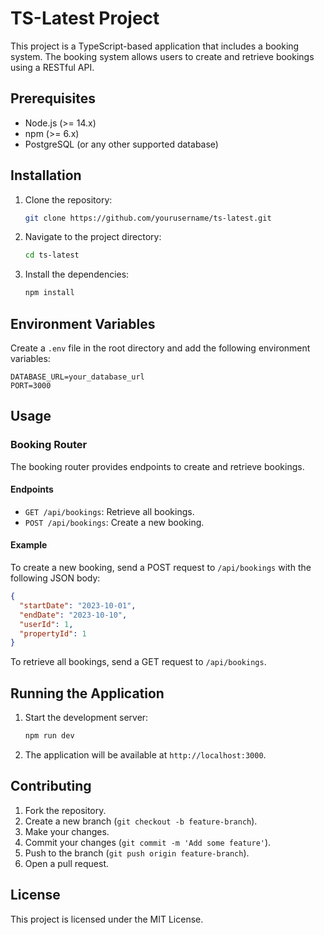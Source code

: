 # TS-Latest Project

This project is a TypeScript-based application that includes a booking system. The booking system allows users to create and retrieve bookings using a RESTful API.

## Prerequisites

- Node.js (>= 14.x)
- npm (>= 6.x)
- PostgreSQL (or any other supported database)

## Installation

1. Clone the repository:

    ```bash
    git clone https://github.com/yourusername/ts-latest.git
    ```

2. Navigate to the project directory:

    ```bash
    cd ts-latest
    ```

3. Install the dependencies:

    ```bash
    npm install
    ```

## Environment Variables

Create a `.env` file in the root directory and add the following environment variables:
```
DATABASE_URL=your_database_url
PORT=3000
```

## Usage

### Booking Router

The booking router provides endpoints to create and retrieve bookings.

#### Endpoints

- `GET /api/bookings`: Retrieve all bookings.
- `POST /api/bookings`: Create a new booking.

#### Example

To create a new booking, send a POST request to `/api/bookings` with the following JSON body:
```json
{
  "startDate": "2023-10-01",
  "endDate": "2023-10-10",
  "userId": 1,
  "propertyId": 1
}
```

To retrieve all bookings, send a GET request to `/api/bookings`.

## Running the Application

1. Start the development server:
    ```bash
    npm run dev
    ```
2. The application will be available at `http://localhost:3000`.

## Contributing

1. Fork the repository.
2. Create a new branch (`git checkout -b feature-branch`).
3. Make your changes.
4. Commit your changes (`git commit -m 'Add some feature'`).
5. Push to the branch (`git push origin feature-branch`).
6. Open a pull request.

## License

This project is licensed under the MIT License.
